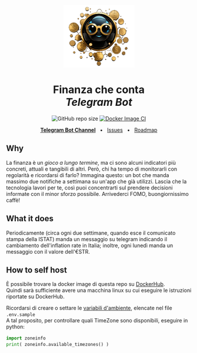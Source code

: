 <p align="center">
  <img src="logo.png" alt="Logo" height=170 vspace="1">
</p>
<h1 align="center">Finanza che conta<br><em>Telegram Bot</em></h1>

<p align="center">
  <img src="https://img.shields.io/github/repo-size/Loenus/finanza-che-conta" alt="GitHub repo size"/>
  <a href="https://github.com/Loenus/finanza-che-conta/actions/workflows/docker-image.yml"><img src="https://github.com/Loenus/finanza-che-conta/actions/workflows/docker-image.yml/badge.svg" alt="Docker Image CI"/></a>
</p>

<div align="center">
  <a href="https://t.me/finanzacheconta"><strong>Telegram Bot Channel</strong></a>
  <span>&nbsp;&nbsp;•&nbsp;&nbsp;</span>
  <a href="https://github.com/Loenus/finanza-che-conta/issues/new">Issues</a>
  <span>&nbsp;&nbsp;•&nbsp;&nbsp;</span>
  <a href="https://github.com/Loenus/finanza-che-conta/issues/1">Roadmap</a>
  <br />
</div>

## Why

La finanza è un *gioco a lungo termine*, ma ci sono alcuni indicatori più concreti, attuali e tangibili di altri. Però, chi ha tempo di monitorarli con regolarità e ricordarsi di farlo? Immagina questo: un bot che manda massimo due notifiche a settimana su un'app che già utilizzi. Lascia che la tecnologia lavori per te, così puoi concentrarti sul prendere decisioni informate con il minor sforzo possibile. Arrivederci FOMO, buongiornissimo caffè!

## What it does

Periodicamente (circa ogni due settimane, quando esce il comunicato stampa della ISTAT) manda un messaggio su telegram indicando il cambiamento dell'inflation rate in Italia; inoltre, ogni lunedì manda un messaggio con il valore dell'€STR.

## How to self host

È possibile trovare la docker image di questa repo su [DockerHub](https://hub.docker.com/r/loenus/finanza-che-conta).<br>
Quindi sarà sufficiente avere una macchina linux su cui eseguire le istruzioni riportate su DockerHub.

Ricordarsi di creare o settare le [variabili d'ambiente](https://docs.docker.com/engine/reference/commandline/run/#env), elencate nel file `.env.sample` <br>
A tal proposito, per controllare quali TimeZone sono disponibili, eseguire in python: 
```python
import zoneinfo
print( zoneinfo.available_timezones() )
```
